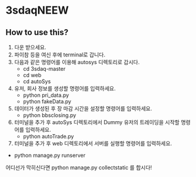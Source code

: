 # 3sdaqNEEW

## How to use this?

1. 다운 받으세요.
2. 파이참 등을 여신 후에 terminal로 갑니다.
3. 다음과 같은 명령어를 이용해 autosys 디렉토리로 갑시다.
   - cd 3sdaq-master
   - cd web
   - cd autoSys
4. 유저, 회사 정보를 생성할 명령어를 입력하세요.
   - python pri_data.py
   - python fakeData.py
6. 데이터가 생성된 후 장 마감 시간을 설정할 명령어를 입력하세요.
   - python bbsclosing.py
8. 터미널을 추가 후 autoSys 디렉토리에서 Dummy 유저의 트레이딩을 시작할 명령어를 입력하세요.
   - python autoTrade.py
10. 터미널을 추가 후 web 디렉토리에서 서버를 실행할 명령어를 입력하세요.
   - python manage.py runserver

어디선가 막히신다면 python manage.py collectstatic 를 합시다!
